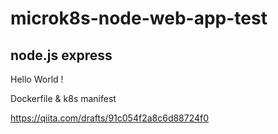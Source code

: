 # microk8s-node-web-app-test

## node.js express

Hello World !

Dockerfile & k8s manifest

https://qiita.com/drafts/91c054f2a8c6d88724f0

